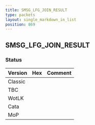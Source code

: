 ```yaml
---
title: SMSG_LFG_JOIN_RESULT
type: packets
layout: single_markdown_in_list
position: 869
---
```


## SMSG_LFG_JOIN_RESULT

### Status

Version    | Hex        | Comment
---------- | ---------- | ---------- 
Classic    |            |
TBC        |            |
WotLK      |            |
Cata       |            |
MoP        |            |
